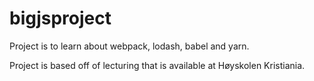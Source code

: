 # bigjsproject

Project is to learn about webpack, lodash, babel and yarn.

Project is based off of lecturing that is available at Høyskolen Kristiania.
